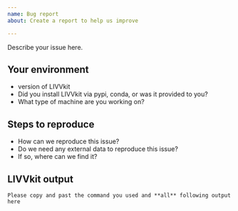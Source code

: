 ```yaml
---
name: Bug report
about: Create a report to help us improve

---
```


Describe your issue here.

## Your environment

* version of LIVVkit
* Did you install LIVVkit via pypi, conda, or was it provided to you? 
* What type of machine are you working on?

## Steps to reproduce

* How can we reproduce this issue?  
* Do we need any external data to reproduce this issue? 
* If so, where can we find it?

## LIVVkit output

```
Please copy and past the command you used and **all** following output here

```
